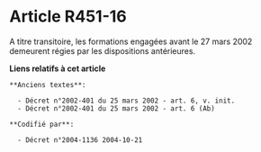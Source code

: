 # Article R451-16

A titre transitoire, les formations engagées avant le 27 mars 2002 demeurent régies par les dispositions antérieures.

**Liens relatifs à cet article**

	**Anciens textes**:

	  - Décret n°2002-401 du 25 mars 2002 - art. 6, v. init.
	  - Décret n°2002-401 du 25 mars 2002 - art. 6 (Ab)

	**Codifié par**:

	  - Décret n°2004-1136 2004-10-21
